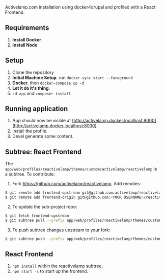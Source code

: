 Activelamp.com installation using docker4drupal and profiled with a React Frontend. 

## Requirements
1. **Install Docker**
2. **Install Node**

## Setup
1. Clone the repository
2. **Initial Machine Setup**. run `docker-sync start --foreground`
3. **Docker**. then `docker-compose up -d`
4. **Let it do it's thing**.
5. `cd app` and `composer install`

## Running application
1. App should now be visible at [http://activelamp.docker.localhost:8000](http://activelamp.docker.localhost:8000)
2. Install the profile.
3. Devel generate some content.

## Subtree: React Frontend

The `app/web/profiles/reactivelamp/themes/custom/activelamp/reactivelamp` is a subtree. To contribute:

1. Fork https://github.com/activelamp/reactivelamp. Add remotes:
  
  ```sh
  $ git remote add frontend-upstream git@github.com:activelamp/reactivelamp.git
  $ git remote add frontend-origin git@github.com:<YOUR USERNAME>/reactivelamp.git
  ```
  
2. To update the sub-project repo:
  
  ```sh
  $ git fetch frontend-upstream
  $ git subtree pull --prefix app/web/profiles/reactivelamp/themes/custom/activelamp/reactivelamp master --squash
  ```
  
3. To push subtree changes upstream to your fork:
  
  ```sh
  $ git subtree push --prefix app/web/profiles/reactivelamp/themes/custom/activelamp/reactivelamp master --squash
  ```
  
## React Frontend

1. `npm install` within the reactivelamp subtree.
2. `npm start -s` to start up the frontend.